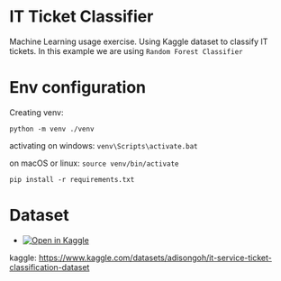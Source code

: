 # IT Ticket Classifier
Machine Learning usage exercise. Using Kaggle dataset to classify IT tickets. 
In this example we are using `Random Forest Classifier`

# Env configuration
Creating venv:

`python -m venv ./venv`

activating on windows: `venv\Scripts\activate.bat`

on macOS or linux: `source venv/bin/activate`

`pip install -r requirements.txt`


# Dataset

* <a href="https://www.kaggle.com/datasets/adisongoh/it-service-ticket-classification-dataset"><img src="https://kaggle.com/static/images/open-in-kaggle.svg" alt="Open in Kaggle" /></a>

kaggle: https://www.kaggle.com/datasets/adisongoh/it-service-ticket-classification-dataset
